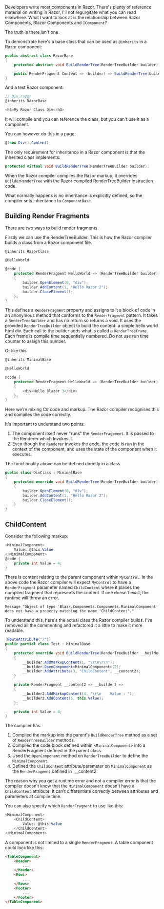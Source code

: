 
Developers write most components in Razor.  There's plenty of reference material on writing in Razor, I'll not regurgitate what you can read elsewhere.  What I want to look at is the relationship between Razor Components, Blazor Components and `IComponent`?

The truth is there isn't one.

To demonstrate here's a base class that can be used as `@inherits` in a Razor component:

```csharp
public abstract class RazorBase
{
    protected abstract void BuildRenderTree(RenderTreeBuilder builder);

    public RenderFragment Content => (builder) => BuildRenderTree(builder);
}
```

And a test Razor component:

```csharp
// Div.razor
@inherits RazorBase

<h3>My Razor Class Div</h3>
``````
It will compile and you can reference the class, but you can't use it as a component.

You can however do this in a page:

```csharp
@(new Div().Content)
```

The only requirement for inheritance in a Razor component is that the inherited class implements:

```csharp
protected virtual void BuildRenderTree(RenderTreeBuilder builder);
```

When the Razor compiler compiles the Razor markup, it overrides `BuilderRenderTree` with the Razor compiled RenderTreeBuilder instruction code.

What normally happens is no inheritance is explicitly defined, so the compiler sets inheritance to `ComponentBase`.

## Building Render Fragments

There are two ways to build render fragments.

Firstly we can use the RenderTreeBuilder.  This is how the Razor compiler builds a class from a Razor component file. 

```csharp
@inherits RazorClass

@HelloWorld

@code {
    protected RenderFragment HelloWorld => (RenderTreeBuilder builder) =>
    {
        builder.OpenElement(0, "div");
        builder.AddContent(1, "Hello Razor 2");
        builder.CloseElement();
    };
}
```

This defines a `RenderFragment` property and assigns to it a block of code in an anonymous method that conforms to the `RenderFragment` pattern.  It takes a  `RenderTreeBuilder` and has no return so returns a void.  It uses the provided `RenderTreeBuilder` object to build the content: a simple hello world html div.  Each call to the builder adds what is called a `RenderTreeFrame`.  Each frame is compile time sequentially numbered. Do not use run time counter to assign this number.

Or like this:

```csharp
@inherits MinimalBase

@HelloWorld

@code {
    protected RenderFragment HelloWorld => (RenderTreeBuilder builder) =>
    {
        <div>Hello Blazor 3</div>
    };
}
```

Here we're mixing C# code and markup.  The Razor compiler recognises this and compiles the code correctly.

It's important to understand two points:
1. The component itself never "runs" the `RenderFragement`.  It is passed to the Renderer which Invokes it.
2. Even though the `Renderer` invokes the code, the code is run in the context of the component, and uses the state of the component when it executes.

The functionality above can be defined directly in a class.

```csharp
public class DivClass : MinimalBase
{
    protected override void BuildRenderTree(RenderTreeBuilder builder)
    {
        builder.OpenElement(0, "div");
        builder.AddContent(1, "Hello Razor 2");
        builder.CloseElement();
    }
}
```
## ChildContent

Consider the following markup:

```csharp
<MinimalComponent>
    Value: @this.Value
</MinimalComponent>
@code {
    private int Value = 4;
}
```

There is content relating to the parent component within `MyControl`.  In the above code the Razor compiler will expect `MyControl` to have a `RenderFragment` parameter named `ChildContent` where it places the compiled fragment that represents the content.  If one doesn't exist, the runtime will throw an error.

```
Message	"Object of type 'Blazr.Components.Components.MinimalComponent' does not have a property matching the name 'ChildContent'."
```

To understand this, here's the actual class the Razor compiler builds.  I've removed all the commenting and refactored it a little to make it more readable.

```csharp
[RouteAttribute("/")]
public partial class Test : MinimalBase
{
    protected override void BuildRenderTree(RenderTreeBuilder __builder)
    {
        __builder.AddMarkupContent(1, "\r\n\r\n");
        __builder.OpenComponent<MinimalComponent>(2);
        __builder.AddAttribute(3, "ChildContent", __content2);
    }

    private RenderFragment __content2 => __builder2 =>
    {
        __builder2.AddMarkupContent(4, "\r\n    Value : ");
        __builder2.AddContent(5, this.Value);
    };

    private int Value = 4;
}
```

The compiler has:

1. Compiled the markup into the parent's `BuildRenderTree` method as a set of `RenderTreeBuilder` methods.
2. Compiled the code block defined within `<MininalComponent>` into a RenderFragment defined in the parent class.
3. Used the `OpenComponent` method on `RenderTreeBuilder` to define the `MinimalComponent`.
4. Defined the `ChildContent` attribute/parameter on `MinimalComponent` as the `RenderFragment` defined in `__content2. 

The reason why you get a runtime error and not a compiler error is that the compiler doesn't know that the `MinimalComponent` doesn't have a `ChildContent` attribute.  It can't differentiate correctly between attributes and parameters at compile time.

You can also specify which `RenderFragment` to use like this:

```csharp
<MinimalComponent>
    <ChildContent>
        Value: @this.Value
    </ChildContent>
</MinimalComponent>
```

A component is not limited to a single `RenderFragment`.  A table component could look like this:

```html
<TableComponent>
    <Header>
        ...
    </Header>
    <Rows>
        ...
    </Rows>
    <Footer>
        ...
    </Footer>
</TableComponent>
```
